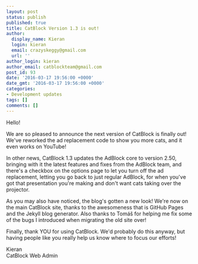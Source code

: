 ```yaml
---
layout: post
status: publish
published: true
title: CatBlock Version 1.3 is out!
author:
  display_name: Kieran
  login: kieran
  email: crazyskeggy@gmail.com
  url: ''
author_login: kieran
author_email: catblockteam@gmail.com
post_id: 93
date: '2016-03-17 19:56:00 +0000'
date_gmt: '2016-03-17 19:56:00 +0000'
categories:
- Development updates
tags: []
comments: []
---
```


Hello!

We are so pleased to announce the next version of CatBlock is finally out! We've reworked the ad replacement code to show you more cats, and it even works on YouTube!

In other news, CatBlock 1.3 updates the AdBlock core to version 2.50, bringing with it the latest features and fixes from the AdBlock team, and there's a checkbox on the options page to let you turn off the ad replacement, letting you go back to just regular AdBlock, for when you've got that presentation you're making and don't want cats taking over the projector.

As you may also have noticed, the blog's gotten a new look! We're now on the main CatBlock site, thanks to the awesomeness that is GitHub Pages and the Jekyll blog generator. Also thanks to Tomáš for helping me fix some of the bugs I introduced when migrating the old site over!

Finally, thank YOU for using CatBlock. We'd probably do this anyway, but having people like you really help us know where to focus our efforts!

Kieran  
CatBlock Web Admin

